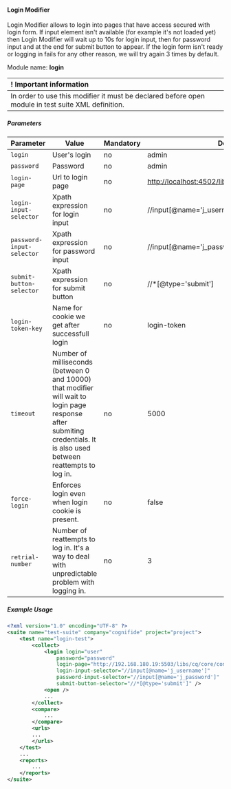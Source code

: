 #### Login Modifier

Login Modifier allows to login into pages that have access secured with login form. If input element isn't available (for example it's not loaded yet) then Login Modifier will wait up to 10s for login input, then for password input and at the end for submit button to appear. If the login form isn't ready or logging in fails for any other reason, we will try again 3 times by default. 

Module name: **login**

| ! Important information |
|:----------------------- |
| In order to use this modifier it must be declared before open module in test suite XML definition. |

##### Parameters

| Parameter | Value | Mandatory | Default value |
| --------- | ----- | --------- | ------------- |
| `login` | User's login | no | admin |
| `password` | Password | no | admin |
| `login-page` | Url to login page | no | [http://localhost:4502/libs/granite/core/content/login.html](http://localhost:4502/libs/granite/core/content/login.html) |
| `login-input-selector` | Xpath expression for login input | no | //input[@name='j_username'] |
| `password-input-selector` | Xpath expression for password input | no | //input[@name='j_password'] |
| `submit-button-selector` | Xpath expression for submit button | no | //*[@type='submit'] |
| `login-token-key` | Name for cookie we get after successfull login | no | login-token |
| `timeout` | Number of milliseconds (between 0 and 10000) that modifier will wait to login page response after submiting credentials. It is also used between reattempts to log in. | no | 5000 |
| `force-login` | Enforces login even when login cookie is present. | no | false |
| `retrial-number` | Number of reattempts to log in. It's a way to deal with unpredictable problem with logging in. | no | 3 |  

##### Example Usage

```xml
<?xml version="1.0" encoding="UTF-8" ?>
<suite name="test-suite" company="cognifide" project="project">
    <test name="login-test">
        <collect>
            <login login="user"
                password="password"
                login-page="http://192.168.180.19:5503/libs/cq/core/content/login.html"
                login-input-selector="//input[@name='j_username']"
                password-input-selector="//input[@name='j_password']"
                submit-button-selector="//*[@type='submit']" />
            <open />
            ...
        </collect>
        <compare>
            ...
        </compare>
        <urls>
        ...
        </urls>
    </test>
    ...
    <reports>
        ...
    </reports>
</suite>
```
